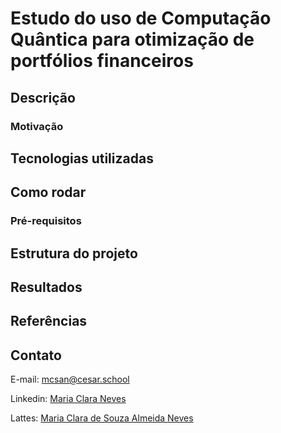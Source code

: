 # Estudo do uso de Computação Quântica para otimização de portfólios financeiros

## Descrição
### Motivação

## Tecnologias utilizadas

## Como rodar
### Pré-requisitos

## Estrutura do projeto

## Resultados

## Referências

## Contato
E-mail: mcsan@cesar.school

Linkedin: [Maria Clara Neves](https://www.linkedin.com/in/claranevess/)

Lattes: [Maria Clara de Souza Almeida Neves](http://lattes.cnpq.br/5953688962353372)

